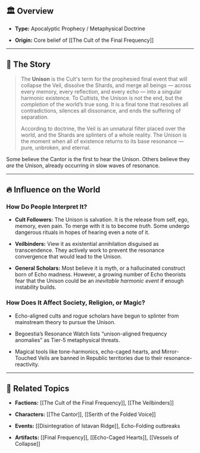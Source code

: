 ## 🏛️ Overview

- **Type:** Apocalyptic Prophecy / Metaphysical Doctrine
    
- **Origin:** Core belief of [[The Cult of the Final Frequency]]
    

---

## 📖 The Story

> The **Unison** is the Cult's term for the prophesied final event that will collapse the Veil, dissolve the Shards, and merge all beings — across every memory, every reflection, and every echo — into a singular harmonic existence. To Cultists, the Unison is not the end, but the _completion_ of the world’s true song. It is a final tone that resolves all contradictions, silences all dissonance, and ends the suffering of separation.
> 
> According to doctrine, the Veil is an unnatural filter placed over the world, and the Shards are splinters of a whole reality. The Unison is the moment when all of existence returns to its base resonance — pure, unbroken, and eternal.

Some believe the Cantor is the first to hear the Unison. Others believe they _are_ the Unison, already occurring in slow waves of resonance.

---

## 🔥 Influence on the World

### How Do People Interpret It?

- **Cult Followers:** The Unison is salvation. It is the release from self, ego, memory, even pain. To merge with it is to become _truth_. Some undergo dangerous rituals in hopes of hearing even a note of it.
    
- **Veilbinders:** View it as existential annihilation disguised as transcendence. They actively work to prevent the resonance convergence that would lead to the Unison.
    
- **General Scholars:** Most believe it is myth, or a hallucinated construct born of Echo madness. However, a growing number of Echo theorists fear that the Unison could be an _inevitable harmonic event_ if enough instability builds.
    

### How Does It Affect Society, Religion, or Magic?

- Echo-aligned cults and rogue scholars have begun to splinter from mainstream theory to pursue the Unison.
    
- Begoestia’s Resonance Watch lists “unison-aligned frequency anomalies” as Tier-5 metaphysical threats.
    
- Magical tools like tone-harmonics, echo-caged hearts, and Mirror-Touched Veils are banned in Republic territories due to their resonance-reactivity.
    

---

## 🔗 Related Topics

- **Factions:** [[The Cult of the Final Frequency]], [[The Veilbinders]]
    
- **Characters:** [[The Cantor]], [[Serith of the Folded Voice]]
    
- **Events:** [[Disintegration of Istavan Ridge]], Echo-Folding outbreaks
    
- **Artifacts:** [[Final Frequency]], [[Echo-Caged Hearts]], [[Vessels of Collapse]]